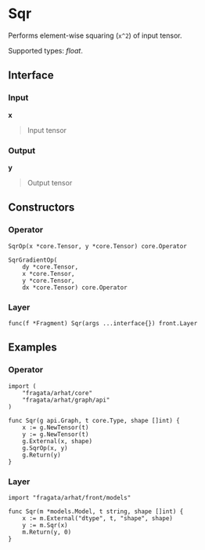
# Sqr

Performs element-wise squaring (`x^2`) of input tensor.

Supported types: *float*.

## Interface

### Input

**x**

>Input tensor

### Output

**y**

>Output tensor

## Constructors

### Operator


```
SqrOp(x *core.Tensor, y *core.Tensor) core.Operator

SqrGradientOp(
    dy *core.Tensor,
    x *core.Tensor,
    y *core.Tensor,
    dx *core.Tensor) core.Operator
```


### Layer


```
func(f *Fragment) Sqr(args ...interface{}) front.Layer
```


## Examples

### Operator


```
import (
    "fragata/arhat/core"
    "fragata/arhat/graph/api"
)

func Sqr(g api.Graph, t core.Type, shape []int) {
    x := g.NewTensor(t)
    y := g.NewTensor(t)
    g.External(x, shape)
    g.SqrOp(x, y)
    g.Return(y)
}
```


### Layer


```
import "fragata/arhat/front/models"

func Sqr(m *models.Model, t string, shape []int) {
    x := m.External("dtype", t, "shape", shape)
    y := m.Sqr(x)
    m.Return(y, 0)
}
```


